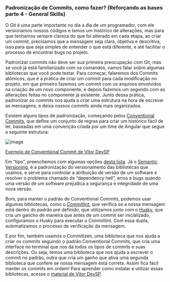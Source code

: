 ### Padronização de Commits, como fazer? (Reforçando as bases parte 4 - General Skills)


O Git é uma parte importante no dia a dia de um programador, com ele versionamos nossos códigos e temos um histórico de alterações, mas para que tenhamos sempre clareza do que foi 
alterado em cada etapa, ao criar um commit, precisamos que a mensagem seja clara, objetiva e descritiva, isso para que seja simples de entender o que está diferente, e até 
facilitar o processo de encontrar bugs no projeto.

Padronizar commits não deve ser sua primeira preocupação com Git, mas se você já está familiarizado com os comandos, vamos falar sobre algumas bibliotecas que você pode testar. 
Para começar, falaremos dos Commits atômicos, que é a prática de criar um commit para cada modificação no projeto, em que primeiro fazemos um commit com os arquivos envolvidos na 
criação de um novo componente, e depois fazemos um segundo com as alterações feitas no componente já existente. Junto dessa prática, padronizar os commits nos ajuda a criar uma 
estrutura na hora de escrever as mensagens, e deixa nossos commits ainda mais organizados. 

Existem alguns tipos de padronização, começando pelos [Conventional Commits](https://www.conventionalcommits.org/pt-br/v1.0.0/), que define um conjunto de regras para criar um histórico fácil de ler, baseadas em uma convenção criada 
por um time de Angular que segue a seguinte estrutura:

![image](https://user-images.githubusercontent.com/65983895/142783107-b23ecd53-d3ec-4a81-9d5e-eede882ec7b4.png)

[Exemplo de Conventional Commit de Vitor DevSP](https://dev.to/vitordevsp/padronizacao-de-commit-com-commitlint-husky-e-commitizen-3g1n)

Em “tipo”, preenchemos com algumas opções [desta lista](https://dev.to/vitordevsp/padronizacao-de-commit-com-commitlint-husky-e-commitizen-3g1n). Já o [Semantic Versioning](https://semver.org/lang/pt-BR/), é a padronização do versionamento das bibliotecas que usamos, e serve para controlar a atribuição 
de versão de um software e resolver o problema chamado de “dependency hell”, erros e bugs quando uma versão de um software prejudica a segurança e integridade de uma nova versão. 

Bom, para manter o padrão de Conventional Commits, podemos usar algumas bibliotecas, como o [Commitlint](https://commitlint.js.org/#/), que verifica se a nossa mensagem está dentro do padrão pré definido, que 
utilizamos junto com o [Husky](https://commitlint.js.org/#/), que cria um gancho de maneira que antes de um commit ser inicializado, configuramos o Husky para executar o Commitlint. Com essa dupla, automatizamos 
o processo de verificação da mensagem.

E por fim, também usamos o Commitizen, uma biblioteca que nos ajuda a criar os commits seguindo o padrão Conventional Commits, que cria uma interface no terminal que nos dá todos 
os tipos de commits e suas descrições.  Ou seja, temos uma biblioteca que nos ajuda a escrever o commit no padrão, outra que cria um ganho que ativa uma segunda biblioteca que 
confere se nossa mensagem está correta. Assim fica fácil manter os commits em ordem!  Para aprender como instalar e utilizar essas bibliotecas, acesse o [material de Vitor DevSP](https://dev.to/vitordevsp/padronizacao-de-commit-com-commitlint-husky-e-commitizen-3g1n).

